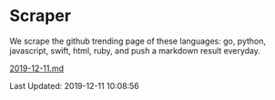 # Scraper

We scrape the github trending page of these languages: go, python, javascript, swift, html, ruby, and push a markdown result everyday.

[2019-12-11.md](https://github.com/henson/Scraper/blob/master/2019-12-11.md)

Last Updated: 2019-12-11 10:08:56